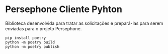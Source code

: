 # Persephone Cliente Pyhton #

Biblioteca desenvolvida para tratar as solicitações e prepará-las para serem enviadas para o projeto Persephone.

```
pip install poetry
python -m poetry build
python -m poetry publish
```